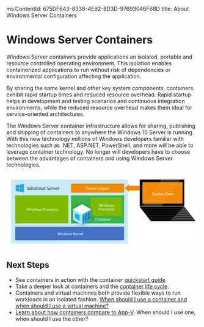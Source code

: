 ms.ContentId: 675DF643-8338-4E92-8D3D-97693046F68D
title: About Windows Server Containers

# Windows Server Containers #

Windows Server containers provide applications an isolated, portable and resource controlled operating environment. This isolation enables containerized applications to run without risk of dependencies or environmental configuration affecting the application.

By sharing the same kernel and other key system components, containers exhibit rapid startup times and reduced resource overhead. Rapid startup helps in development and testing scenarios and continuous integration environments, while the reduced resource overhead makes them ideal for service-oriented architectures.

The Windows Server container infrastructure allows for sharing, publishing and shipping of containers to anywhere the Windows 10 Server is running. With this new technology millions of Windows developers familiar with technologies such as .NET, ASP.NET, PowerShell, and more will be able to leverage container technology. No longer will developers have to choose between the advantages of containers and using Windows Server technologies.

![](media\WindowsServerContainer.png)

## Next Steps

- See containers in action with the container [quickstart guide](..\quick_start\hello_world.md)
- Take a deeper look at containers and the [container life cycle](ContainerLifeCycle.md). 
- Containers and virtual machines both provide flexible ways to run workloads in an isolated fashion. [When should I use a container and when should I use a virtual machine?](Containers_vs_VMs.md)
- [Learn about how containers compare to App-V](ContainersvsAppV.md). When should I use one, when should I use the other? 

